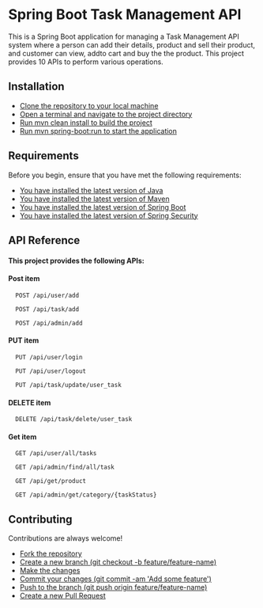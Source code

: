 # Spring Boot Task Management API
This is a Spring Boot application for managing a Task Management API system where a person can add their details, product and sell their product, and  customer can view, addto cart and buy the  the product. 
This project provides 10 APIs to perform various operations.




## Installation 

 - [Clone the repository to your local machine](https://github.com/Verma35Shubham/Task_Management_Api.git)
 - [Open a terminal and navigate to the project directory]()
 - [Run mvn clean install to build the project]()
 - [Run mvn spring-boot:run to start the application]()
 
## Requirements
Before you begin, ensure that you have met the following requirements:

 - [You have installed the latest version of Java]()
 - [You have installed the latest version of Maven]()
 - [You have installed the latest version of Spring Boot]()
 - [You have installed the latest version of Spring Security]()


## API Reference

#### This project provides the following APIs:

#### Post item

```http
  POST /api/user/add
```

```http
  POST /api/task/add
```

```http
  POST /api/admin/add
```


#### PUT item

```http
  PUT /api/user/login
```
```http
  PUT /api/user/logout
```

```http
  PUT /api/task/update/user_task
```

#### DELETE item

```http
  DELETE /api/task/delete/user_task
```


#### Get item

```http
  GET /api/user/all/tasks
```
```http
  GET /api/admin/find/all/task
```

```http
  GET /api/get/product
```

```http
  GET /api/admin/get/category/{taskStatus}
```
## Contributing

Contributions are always welcome!


 - [Fork the repository]()
 - [Create a new branch (git checkout -b feature/feature-name)]()
 - [Make the changes]()
- [Commit your changes (git commit -am 'Add some feature')]()
 - [Push to the branch (git push origin feature/feature-name)]()
 - [Create a new Pull Request]()


